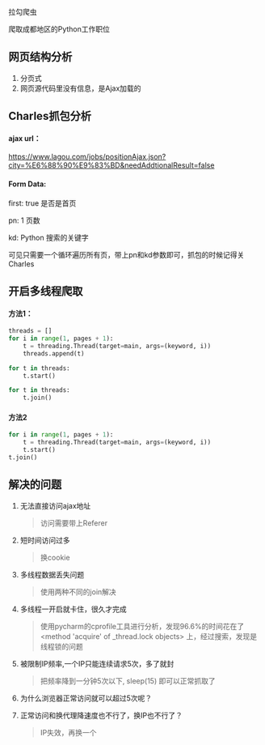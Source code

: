 拉勾爬虫

爬取成都地区的Python工作职位





## 网页结构分析

1. 分页式
2. 网页源代码里没有信息，是Ajax加载的



## Charles抓包分析

#### ajax url：

https://www.lagou.com/jobs/positionAjax.json?city=%E6%88%90%E9%83%BD&needAddtionalResult=false

#### Form Data:

first:  true       是否是首页

pn:	1		页数

kd: Python	搜索的关键字



可见只需要一个循环遍历所有页，带上pn和kd参数即可，抓包的时候记得关Charles



## 开启多线程爬取

#### 方法1： 

```python
threads = []
for i in range(1, pages + 1):
    t = threading.Thread(target=main, args=(keyword, i))
    threads.append(t)

for t in threads:
    t.start()

for t in threads:
    t.join()
```



#### 方法2

```python
for i in range(1, pages + 1):
    t = threading.Thread(target=main, args=(keyword, i))
    t.start()
t.join()
```



## 解决的问题

1. 无法直接访问ajax地址

   > 访问需要带上Referer

2. 短时间访问过多

   > 换cookie

3. 多线程数据丢失问题

   > 使用两种不同的join解决

4. 多线程一开启就卡住，很久才完成

   > 使用pycharm的cprofile工具进行分析，发现96.6%的时间花在了<method 'acquire' of _thread.lock objects> 上，经过搜索，发现是线程锁的问题

5. 被限制IP频率,一个IP只能连续请求5次，多了就封

   > 把频率降到一分钟5次以下, sleep(15) 即可以正常抓取了

6. 为什么浏览器正常访问就可以超过5次呢？

7. 正常访问和换代理降速度也不行了，换IP也不行了？

   > IP失效，再换一个